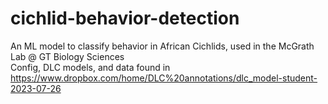 # cichlid-behavior-detection
An ML model to classify behavior in African Cichlids, used in the McGrath Lab @ GT Biology Sciences <br />
Config, DLC models, and data found in https://www.dropbox.com/home/DLC%20annotations/dlc_model-student-2023-07-26 
